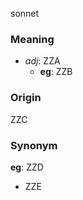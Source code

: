 sonnet
### Meaning
+ _adj_: ZZA
    + __eg__: ZZB

### Origin

ZZC

### Synonym

__eg__: ZZD

+ ZZE


